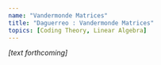 ```yaml
---
name: "Vandermonde Matrices"
title: "Daguerreo : Vandermonde Matrices"
topics: [Coding Theory, Linear Algebra]
---
```

_[text forthcoming]_